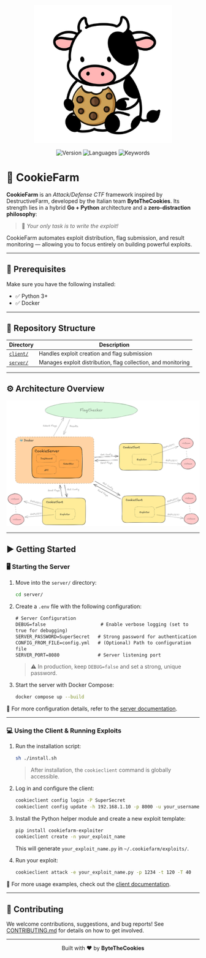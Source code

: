 <div align="center">
  <img width="360px" height="auto" src="assets/logo_mucca.png" alt="CookieFarm Logo">
</div>

<p align="center">
  <img src="https://img.shields.io/badge/version-1.0.0-blue" alt="Version">
  <img src="https://img.shields.io/badge/languages-Go%20%7C%20Python-yellowgreen" alt="Languages">
  <img src="https://img.shields.io/badge/keywords-CTF%2C%20Exploiting%2C%20Attack%20Defense-red" alt="Keywords">
</p>

# 🍪 CookieFarm

**CookieFarm** is an *Attack/Defense CTF* framework inspired by DestructiveFarm, developed by the Italian team **ByteTheCookies**.
Its strength lies in a hybrid **Go + Python** architecture and a **zero-distraction philosophy**:
> 🎯 *Your only task is to write the exploit!*

CookieFarm automates exploit distribution, flag submission, and result monitoring — allowing you to focus entirely on building powerful exploits.

---

## 🔧 Prerequisites

Make sure you have the following installed:

- ✅ Python 3+
- ✅ Docker

---

## 📁 Repository Structure

| Directory       | Description |
|------------------|-------------|
| [`client/`](./client/) | Handles exploit creation and flag submission |
| [`server/`](./server/) | Manages exploit distribution, flag collection, and monitoring |

---

## ⚙️ Architecture Overview

<div align="center">
  <img width="800px" height="auto" src="assets/arch_farm.png" alt="Architecture Diagram">
</div>

---

## ▶️ Getting Started

### 🖥️ Starting the Server

1. Move into the `server/` directory:
   ```bash
   cd server/
   ```

2. Create a `.env` file with the following configuration:
   ```env
   # Server Configuration
   DEBUG=false                    # Enable verbose logging (set to true for debugging)
   SERVER_PASSWORD=SuperSecret   # Strong password for authentication
   CONFIG_FROM_FILE=config.yml   # (Optional) Path to configuration file
   SERVER_PORT=8080              # Server listening port
   ```

   > ⚠️ In production, keep `DEBUG=false` and set a strong, unique password.

3. Start the server with Docker Compose:
   ```bash
   docker compose up --build
   ```

📘 For more configuration details, refer to the [server documentation](./server/README.md).

---

### 💻 Using the Client & Running Exploits

1. Run the installation script:
   ```bash
   sh ./install.sh
   ```

   > After installation, the `cookieclient` command is globally accessible.

2. Log in and configure the client:
   ```bash
   cookieclient config login -P SuperSecret
   cookieclient config update -h 192.168.1.10 -p 8000 -u your_username
   ```

3. Install the Python helper module and create a new exploit template:
   ```bash
   pip install cookiefarm-exploiter
   cookieclient create -n your_exploit_name
   ```

   This will generate `your_exploit_name.py` in `~/.cookiefarm/exploits/`.

4. Run your exploit:
   ```bash
   cookieclient attack -e your_exploit_name.py -p 1234 -t 120 -T 40
   ```

📘 For more usage examples, check out the [client documentation](./client/README.md).

---

## 🤝 Contributing

We welcome contributions, suggestions, and bug reports!
See [CONTRIBUTING.md](./CONTRIBUTING.md) for details on how to get involved.

---

<div align="center">
  Built with ❤️ by <strong>ByteTheCookies</strong>
</div>
